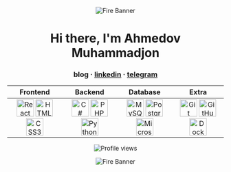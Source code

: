 <!-- Top banner -->
<p align="center">
  <img src="https://iili.io/dBau4ZN.gif" alt="Fire Banner" />
</p>

<!-- Introduction -->
<h1 align="center">Hi there, I'm Ahmedov Muhammadjon </h1>
<!-- Social links -->
<h3 align="center">
  blog · 
  <a href="https://www.linkedin.com/in/theaxmedovv/">linkedin</a> · 
  <a href="https://t.me/theaxmedovv">telegram</a>
</h3>

<!-- Tech stack table -->
<table align="center">
  <thead>
    <tr>
      <th>Frontend</th>
      <th>Backend</th>
      <th>Database</th>
      <th>Extra</th>
    </tr>
  </thead>
  <tbody align="center">
    <tr>
      <td>
        <img src="https://cdn.jsdelivr.net/gh/devicons/devicon/icons/react/react-original.svg" height="40" alt="React" title="React" />
        <img src="https://cdn.jsdelivr.net/gh/devicons/devicon/icons/html5/html5-original.svg" height="40" alt="HTML5" title="HTML5" />
        <img src="https://cdn.jsdelivr.net/gh/devicons/devicon/icons/css3/css3-original.svg" height="40" alt="CSS3" title="CSS3" />
      </td>
      <td>
        <img src="https://cdn.jsdelivr.net/gh/devicons/devicon/icons/csharp/csharp-original.svg" height="40" alt="C#" title="C#" />
        <img src="https://cdn.jsdelivr.net/gh/devicons/devicon/icons/php/php-original.svg" height="40" alt="PHP" title="PHP" />
        <img src="https://cdn.jsdelivr.net/gh/devicons/devicon/icons/python/python-original.svg" height="40" alt="Python" title="Python" />
      </td>
      <td>
        <img src="https://cdn.jsdelivr.net/gh/devicons/devicon/icons/mysql/mysql-original.svg" height="40" alt="MySQL" title="MySQL" />
        <img src="https://cdn.jsdelivr.net/gh/devicons/devicon/icons/postgresql/postgresql-original.svg" height="40" alt="PostgreSQL" title="PostgreSQL" />
        <img src="https://img.icons8.com/external-flat-juicy-fish/60/000000/external-sql-coding-and-development-flat-flat-juicy-fish.png" height="40" alt="Microsoft SQL Server" title="Microsoft SQL Server" />
      </td>
      <td>
        <img src="https://cdn.jsdelivr.net/gh/devicons/devicon/icons/git/git-original.svg" height="40" alt="Git" title="Git" />
        <img src="https://cdn.jsdelivr.net/gh/devicons/devicon/icons/github/github-original.svg" height="40" alt="GitHub" title="GitHub" />
        <img src="https://cdn.jsdelivr.net/gh/devicons/devicon/icons/docker/docker-original.svg" height="40" alt="Docker" title="Docker" />
      </td>
    </tr>
  </tbody>
</table>

<!-- GitHub Stats (optional) -->

<!-- View counter -->
<p align="center">
  <img src="https://komarev.com/ghpvc/?username=theaxmedovv&color=orange" alt="Profile views" />
</p>

<!-- Bottom banner -->
<p align="center">
  <img src="https://iili.io/dBau4ZN.gif" alt="Fire Banner" />
</p>
